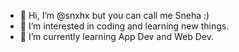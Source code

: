 - 👋 Hi, I’m @snxhx but you can call me Sneha :)
- 👀 I’m interested in coding and learning new things.
- 🌱 I’m currently learning App Dev and Web Dev.
  
<!---
snxhx/snxhx is a ✨ special ✨ repository because its `README.md` (this file) appears on your GitHub profile.
You can click the Preview link to take a look at your changes.
--->
